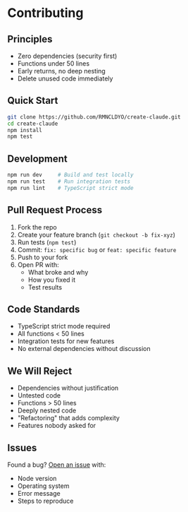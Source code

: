 # Contributing

## Principles

- Zero dependencies (security first)
- Functions under 50 lines
- Early returns, no deep nesting
- Delete unused code immediately

## Quick Start

```bash
git clone https://github.com/RMNCLDYO/create-claude.git
cd create-claude
npm install
npm test
```

## Development

```bash
npm run dev     # Build and test locally
npm run test    # Run integration tests
npm run lint    # TypeScript strict mode
```

## Pull Request Process

1. Fork the repo
2. Create your feature branch (`git checkout -b fix-xyz`)
3. Run tests (`npm test`)
4. Commit: `fix: specific bug` or `feat: specific feature`
5. Push to your fork
6. Open PR with:
   - What broke and why
   - How you fixed it
   - Test results

## Code Standards

- TypeScript strict mode required
- All functions < 50 lines
- Integration tests for new features
- No external dependencies without discussion

## We Will Reject

- Dependencies without justification
- Untested code
- Functions > 50 lines
- Deeply nested code
- "Refactoring" that adds complexity
- Features nobody asked for

## Issues

Found a bug? [Open an issue](https://github.com/RMNCLDYO/create-claude/issues) with:
- Node version
- Operating system
- Error message
- Steps to reproduce
